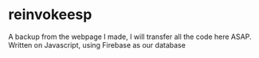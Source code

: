 # reinvokeesp
A backup from the webpage I made, I will transfer all the code here ASAP. Written on Javascript, using Firebase as our database
